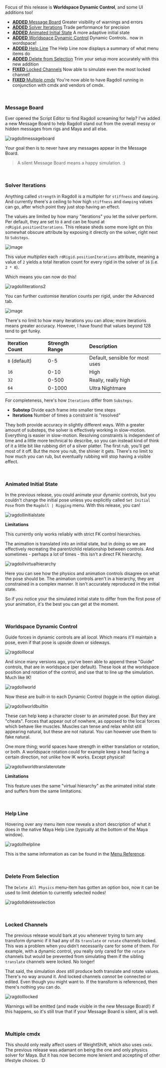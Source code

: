 Focus of this release is **Worldspace Dynamic Control**, and some UI additions too!

- [**ADDED** Message Board](#message-board) Greater visibility of warnings and errors
- [**ADDED** Solver Iterations](#solver-iterations) Trade performance for precision
- [**ADDED** Animated Initial State](#initial-state) A more adaptive initial state
- [**ADDED** Worldspace Dynamic Control](#world-space-dynamic-control) Dynamic Controls.. now in wordspace!
- [**ADDED** Help Line](#help-line) The Help Line now displays a summary of what menu items do
- [**ADDED** Delete from Selection](#delete-from-selection) Trim your setup more accurately with this new addition
- [**FIXED** Locked Channels](#locked-channels) Now able to simulate even the most locked channel!
- [**FIXED** Multiple cmdx](#multiple-cmdx) You're now able to have Ragdoll running in conjunction with cmdx and vendors of cmdx.

<br>

### Message Board

Ever opened the Script Editor to find Ragdoll screaming for help? I've added a new Message Board to help Ragdoll stand out from the overall messy or hidden messages from rigs and Maya and all else.

![ragdollmessageboard](https://user-images.githubusercontent.com/2152766/105393080-d9043e00-5c13-11eb-92e2-cde0664647b1.gif)

Your goal then is to never have any messages appear in the Message Board.

> A silent Message Board means a happy simulation. :)

<br>

### Solver Iterations

Anything called `strength` in Ragdoll is a multipler for `stiffness` and `damping`. And currently there's a ceiling to how high `stiffness` and `damping` values can go, after which point they just stop having an effect.

The values are limited by how many "iterations" you let the solver perform. Per default, they are set to `8` and can be found at `rdRigid.positionIterations`. This release sheds some more light on this somewhat obscure attribute by exposing it directly on the solver, right next to `Substeps`.

![image](https://user-images.githubusercontent.com/2152766/104897430-442de600-5970-11eb-8489-4b91fc6d5cd4.png)

This value *multiplies* each `rdRigid.positionIterations` attribute, meaning a value of `2` yields a total iteration count for every rigid in the solver of `16` (i.e. `2 * 8`).

Which means you can now do this!

![ragdolliterations2](https://user-images.githubusercontent.com/2152766/104897389-37a98d80-5970-11eb-9550-96e8d3f04360.gif)

You can further customise iteration counts per rigid, under the Advanced tab.

![image](https://user-images.githubusercontent.com/2152766/104898625-c965ca80-5971-11eb-9c67-62ea919f2c54.png) 

There's no limit to how many iterations you can allow; more iterations means greater accuracy. However, I have found that values beyond 128 tend to get funky.

| Iteration Count | Strength Range | Description
|:----------------|:---------------|:-------------
| `8` (default)   | 0-5            | Default, sensible for most uses
| `16`            | 0-10           | High
| `32`            | 0-500          | Really, really high
| `64`            | 0-1000         | Ultra Nightmare

For completeness, here's how `Iterations` differ from `Substeps`.

- **Substep** Divide each frame into smaller time steps
- **Iterations** Number of times a constraint is "resolved"

They both provide accuracy in slightly different ways. With a greater amount of substeps, the solver is effectively working in slow-motion. Everything is easier in slow-motion. Resolving constraints is independent of time and a little more technical to describe, so you can instead kind of think of it a little bit like rubbing dirt of a silver platter. The first rub, you'll get most of it off. But the more you rub, the shinier it gets. There's no limit to how much you can rub, but eventually rubbing will stop having a visible effect.

<br>

### Animated Initial State

In the previous release, you could animate your dynamic controls, but you couldn't change the initial pose unless you explicitly called `Set Initial Pose` from the `Ragdoll | Rigging` menu. With this release, you can!

![ragdollinitialstate](https://user-images.githubusercontent.com/2152766/105629480-1f87b180-5e3b-11eb-95ab-b498e9951617.gif)

**Limitations**

This currently only works reliably with strict FK control hierarchies.

The animation is translated into an initial state, but in doing so we are effectively recreating the parent/child relationship between controls. And sometimes - perhaps a lot of times - this isn't a direct FK hierarchy.

![ragdollvirtualhierarchy](https://user-images.githubusercontent.com/2152766/105634892-2cff6480-5e58-11eb-9c56-740635a753ad.gif)

Here you can see how the physics and animation controls disagree on what the pose should be. The animation controls aren't in a hierarchy, they are constrained in a complex manner. It isn't accurately reproduced in the initial state.

So if you notice your the simulated initial state to differ from the first pose of your animation, it's the best you can get at the moment.

<br>

### Worldspace Dynamic Control

Guide forces in dynamic controls are all *local*. Which means it'll maintain a pose, even if that pose is upside down or sideways.

![ragdolllocal](https://user-images.githubusercontent.com/2152766/105635342-2d006400-5e5a-11eb-9415-3fe140471ab9.gif)

And since many versions ago, you've been able to append these "Guide" controls, that are in worldspace (per default). These look at the worldspace position and rotation of the control, and use that to line up the simulation. Much like IK!

![ragdollworld](https://user-images.githubusercontent.com/2152766/105635361-473a4200-5e5a-11eb-8c3c-17002589b9e9.gif)

Now these are built-in to each Dynamic Control (toggle in the option dialog).

![ragdollworldbuiltin](https://user-images.githubusercontent.com/2152766/105635382-5f11c600-5e5a-11eb-8142-feefd442174e.gif)

These can help keep a character closer to an animated pose. But they are "cheats". Forces that appear out of nowhere, as opposed to the local forces which behave like muscles. Muscles can tense and relax whilst still appearing natural, but these are not natural. You can however use them to fake natural.

One more thing; world spaces have strength in either translation or rotation, or both. A worldspace rotation could for example keep a head facing a certain direction, not unlike how IK works. Except physical!

![ragdollworldtranslaterotate](https://user-images.githubusercontent.com/2152766/105635385-65a03d80-5e5a-11eb-8881-2a31f6b15ad8.gif)

**Limitations**

This feature uses the same "virtual hierarchy" as the animated initial state and suffers from the same limitations.

<br>

### Help Line

Hovering over any menu item now reveals a short description of what it does in the native Maya Help Line (typically at the bottom of the Maya window).

![ragdollhelpline](https://user-images.githubusercontent.com/2152766/105036041-d529bd80-5a53-11eb-8c99-5b8ea6e5cf17.gif)

This is the same information as can be found in the [Menu Reference](/menu).

<br>

### Delete From Selection

The `Delete All Physics` menu-item has gotten an option box, now it can be used to limit deletion to currently selected nodes!

![ragdolldeleteselection](https://user-images.githubusercontent.com/2152766/105629106-f5cd8b00-5e38-11eb-925f-bb700f570feb.gif)

<br>

### Locked Channels

The previous release would bark at you whenever trying to turn any transform dynamic if it had any of its `translate` or `rotate` channels locked. This was a problem when you didn't necessarily care for some of them. For example, with a dynamic control, you really only cared for the `rotate` channels but would be prevented from simulating them if the sibling `translate` channels were locked. No longer!

That said, the simulation *does* still produce both translate and rotate values. There's no way around it. And locked channels *cannot* be connected or edited. Even though you might want to. If the transform is referenced, then there's nothing you can do.

![ragdolllocked](https://user-images.githubusercontent.com/2152766/105461120-aba3a880-5c84-11eb-9386-2086874ae9e5.gif)

Warnings will be emitted (and made visible in the new Message Board!) if this happens, so it's still true that if your Message Board is silent, all is well.

<br>

### Multiple cmdx

This should only really affect users of WeightShift, which also uses `cmdx`. The previous release was adamant on being the one and only physics solver for Maya. But it has now become more lenient and accepting of other lifestyle choices. :D
